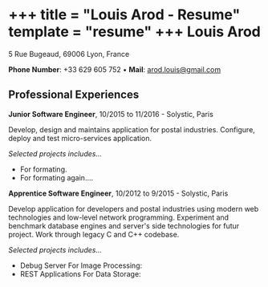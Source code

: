 +++
title = "Louis Arod - Resume"
template = "resume"
+++
Louis Arod
==========

5 Rue Bugeaud, 69006 Lyon, France

**Phone Number**: +33 629 605 752 • **Mail**: arod.louis@gmail.com

Professional Experiences
------------------------

**Junior Software Engineer**, 10/2015 to 11/2016 - Solystic, Paris

Develop, design and maintains application for postal industries.
Configure, deploy and test micro-services application.

*Selected projects includes...*

- For formating.
- For formating again....

**Apprentice Software Engineer**, 10/2012 to 9/2015 - Solystic, Paris

Develop application for developers and postal industries using modern web
technologies and low-level network programming. Experiment and benchmark
database engines and server's side technologies for futur project. Work
through legacy C and C++ codebase.

*Selected projects includes...*

- Debug Server For Image Processing:
- REST Applications For Data Storage: 